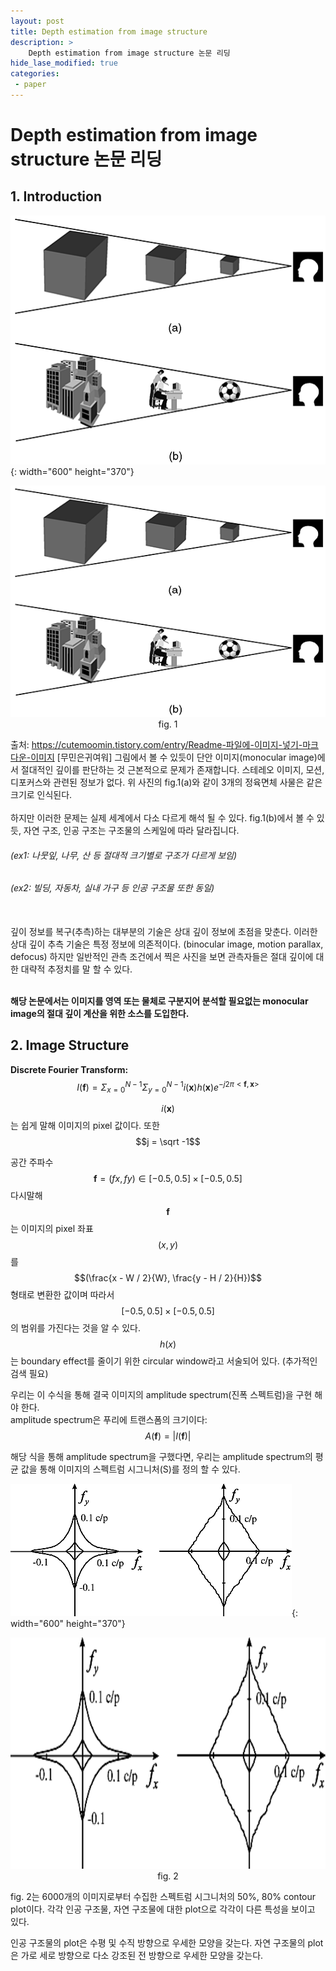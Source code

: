 ```yaml
---
layout: post
title: Depth estimation from image structure
description: >
    Depth estimation from image structure 논문 리딩
hide_lase_modified: true
categories:
 - paper
---
```


# Depth estimation from image structure 논문 리딩

## 1. Introduction
![figure02](/assets/img/etc/graduation01.gif){: width="600" height="370"}
<p align="center">
<img src="/assets/img/etc/graduation01.gif"  width="600" height="370">
<br> fig. 1
</p>

출처: https://cutemoomin.tistory.com/entry/Readme-파일에-이미지-넣기-마크다운-이미지 [무민은귀여워]
그림에서 볼 수 있듯이 단안 이미지(monocular image)에서 절대적인 깊이를 판단하는 것 근본적으로 문제가 존재합니다. 스테레오 이미지, 모션, 디포커스와 관련된 정보가 없다.
위 사진의 fig.1(a)와 같이 3개의 정육면체 사물은 같은 크기로 인식된다.
<br><br>
하지만 이러한 문제는 실제 세계에서 다소 다르게 해석 될 수 있다.
fig.1(b)에서 볼 수 있듯, 자연 구조, 인공 구조는 구조물의 스케일에 따라 달라집니다.

###### _(ex1: 나뭇잎, 나무, 산 등 절대적 크기별로 구조가 다르게 보임)_
###### _(ex2: 빌딩, 자동차, 실내 가구 등 인공 구조물 또한 동일)_
<br>
깊이 정보를 복구(추측)하는 대부분의 기술은 상대 깊이 정보에 초점을 맞춘다.
이러한 상대 깊이 추측 기술은 특정 정보에 의존적이다. (binocular image, motion parallax, defocus)
하지만 일반적인 관측 조건에서 찍은 사진을 보면 관측자들은 절대 깊이에 대한 대략적 추정치를 말 할 수 있다.
<br><br>

__해당 논문에서는 이미지를 영역 또는 물체로 구분지어 분석할 필요없는 monocular image의 절대 깊이 계산을 위한 소스를 도입한다.__

## 2. Image Structure

__Discrete Fourier Transform:__
<br>
$$
I(\mathbf{f}) = \Sigma_{x=0}^{N-1}\Sigma_{y=0}^{N-1}i(\mathbf{x})h(\mathbf{x})e^{-j2\pi<\mathbf{f}, \mathbf{x}>}
$$

$$i(\mathbf{x})$$는 쉽게 말해 이미지의 pixel 값이다. 또한 $$j = \sqrt -1$$

공간 주파수 $$\mathbf{f} = (fx, fy) \in [-0.5, 0.5] \times [-0.5, 0.5]$$
다시말해 $$\mathbf{f}$$는 이미지의 pixel 좌표 $$(x, y)$$를 $$(\frac{x - W / 2}{W}, \frac{y - H / 2}{H})$$형태로 변환한 값이며
따라서 $$[-0.5, 0.5] \times [-0.5, 0.5]$$의 범위를 가진다는 것을 알 수 있다.
$$h(x)$$는 boundary effect를 줄이기 위한 circular window라고 서술되어 있다. (추가적인 검색 필요)

우리는 이 수식을 통해 결국 이미지의 amplitude spectrum(진폭 스펙트럼)을 구현 해야 한다.<br>
amplitude spectrum은 푸리에 트랜스폼의 크기이다: $$A(\mathbf{f}) = |I(\mathbf{f})|$$

해당 식을 통해 amplitude spectrum을 구했다면, 우리는 amplitude spectrum의 평균 값을 통해 이미지의 스펙트럼 시그니처(S)를 정의 할 수 있다.

![figure02](/assets/img/etc/graduation02.gif){: width="600" height="370"}
<p align="center">
<img src="/assets/img/etc/graduation02.gif"  width="600" height="370">
<br> fig. 2
</p>
fig. 2는 6000개의 이미지로부터 수집한 스펙트럼 시그니처의 50%, 80% contour plot이다.
각각 인공 구조물, 자연 구조물에 대한 plot으로 각각이 다른 특성을 보이고 있다.

인공 구조물의 plot은 수평 및 수직 방향으로 우세한 모양을 갖는다.
자연 구조물의 plot은 가로 세로 방향으로 다소 강조된 전 방향으로 우세한 모양을 갖는다.
